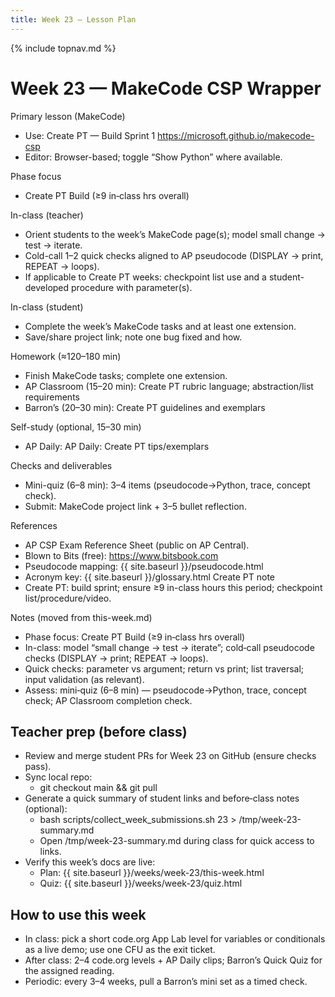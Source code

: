 ```yaml
---
title: Week 23 — Lesson Plan
---
```

{% include topnav.md %}

# Week 23 — MakeCode CSP Wrapper

Primary lesson (MakeCode)
- Use: Create PT — Build Sprint 1
  https://microsoft.github.io/makecode-csp
- Editor: Browser-based; toggle “Show Python” where available.

Phase focus
- Create PT Build (≥9 in‑class hrs overall)

In-class (teacher)
- Orient students to the week’s MakeCode page(s); model small change → test → iterate.
- Cold-call 1–2 quick checks aligned to AP pseudocode (DISPLAY → print, REPEAT → loops).
- If applicable to Create PT weeks: checkpoint list use and a student-developed procedure with parameter(s).

In-class (student)
- Complete the week’s MakeCode tasks and at least one extension.
- Save/share project link; note one bug fixed and how.

Homework (≈120–180 min)
- Finish MakeCode tasks; complete one extension.
- AP Classroom (15–20 min): Create PT rubric language; abstraction/list requirements
- Barron’s (20–30 min): Create PT guidelines and exemplars

Self-study (optional, 15–30 min)
- AP Daily: AP Daily: Create PT tips/exemplars

Checks and deliverables
- Mini-quiz (6–8 min): 3–4 items (pseudocode→Python, trace, concept check).
- Submit: MakeCode project link + 3–5 bullet reflection.

References
- AP CSP Exam Reference Sheet (public on AP Central).
- Blown to Bits (free): https://www.bitsbook.com
- Pseudocode mapping: {{ site.baseurl }}/pseudocode.html
- Acronym key: {{ site.baseurl }}/glossary.html
Create PT note
- Create PT: build sprint; ensure ≥9 in-class hours this period; checkpoint list/procedure/video.


Notes (moved from this-week.md)

- Phase focus: Create PT Build (≥9 in‑class hrs overall)
- In-class: model “small change → test → iterate”; cold‑call pseudocode checks (DISPLAY → print; REPEAT → loops).
- Quick checks: parameter vs argument; return vs print; list traversal; input validation (as relevant).
- Assess: mini‑quiz (6–8 min) — pseudocode→Python, trace, concept check; AP Classroom completion check.


## Teacher prep (before class)
- Review and merge student PRs for Week 23 on GitHub (ensure checks pass).
- Sync local repo:
  - git checkout main && git pull
- Generate a quick summary of student links and before‑class notes (optional):
  - bash scripts/collect_week_submissions.sh 23 > /tmp/week-23-summary.md
  - Open /tmp/week-23-summary.md during class for quick access to links.
- Verify this week’s docs are live:
  - Plan: {{ site.baseurl }}/weeks/week-23/this-week.html
  - Quiz: {{ site.baseurl }}/weeks/week-23/quiz.html

## How to use this week
- In class: pick a short code.org App Lab level for variables or conditionals as a live demo; use one CFU as the exit ticket.
- After class: 2–4 code.org levels + AP Daily clips; Barron’s Quick Quiz for the assigned reading.
- Periodic: every 3–4 weeks, pull a Barron’s mini set as a timed check.
